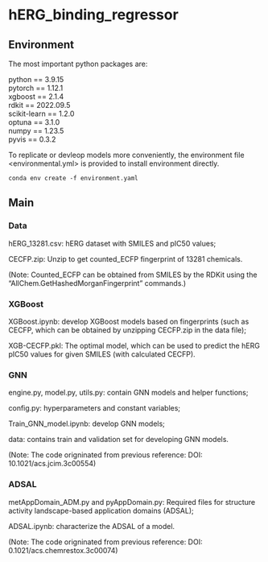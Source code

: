# hERG_binding_regressor   
## Environment

The most important python packages are:   

python == 3.9.15   
pytorch == 1.12.1   
xgboost == 2.1.4   
rdkit == 2022.09.5   
scikit-learn == 1.2.0   
optuna == 3.1.0   
numpy == 1.23.5   
pyvis == 0.3.2   

To replicate or devleop models more conveniently, the environment file <environmental.yml> is provided to install environment directly.    


```
conda env create -f environment.yaml
```   


## Main

### Data   
   hERG_13281.csv: hERG dataset with SMILES and pIC50 values;
   
   CECFP.zip: Unzip to get counted_ECFP fingerprint of 13281 chemicals.

   (Note: Counted_ECFP can be obtained from SMILES by the RDKit using the “AllChem.GetHashedMorganFingerprint” commands.)

### XGBoost  
   XGBoost.ipynb: develop XGBoost models based on fingerprints (such as CECFP, which can be obtained by unzipping CECFP.zip in the data file);  
   
   XGB-CECFP.pkl: The optimal model, which can be used to predict the hERG pIC50 values for given SMILES (with calculated CECFP).      

### GNN     
   engine.py, model.py, utils.py: contain GNN models and helper functions;
   
   config.py: hyperparameters and constant variables;
   
   Train_GNN_model.ipynb: develop GNN models;
   
   data: contains train and validation set for developing GNN models.
   
   (Note: The code origninated from previous reference: DOI: 10.1021/acs.jcim.3c00554)
        
        
        
        
        
        
        
        
        
        
        
        
        
        
        
           
### ADSAL   
   metAppDomain_ADM.py and pyAppDomain.py: Required files for structure activity landscape-based application domains (ADSAL);   
   
   ADSAL.ipynb: characterize the ADSAL of a model.   
   
   (Note: The code origninated from previous reference: DOI: 0.1021/acs.chemrestox.3c00074)
        
        
        
        
        
        
        
        
        
        
        
        
        
        
        
        
        
        
        
        
        
        
        
        
        
        
        
        
        
        
        
        
        
        




